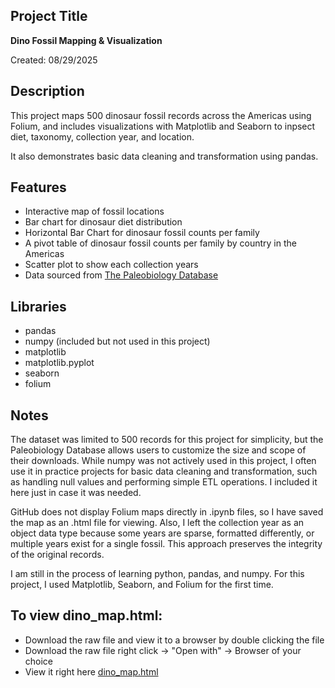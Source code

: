 ## Project Title
**Dino Fossil Mapping & Visualization**

Created: 08/29/2025

## Description
This project maps 500 dinosaur fossil records across the Americas using Folium, 
and includes visualizations with Matplotlib and Seaborn to inpsect diet, taxonomy, 
collection year, and location.

It also demonstrates basic data cleaning and transformation using pandas.

## Features
- Interactive map of fossil locations
- Bar chart for dinosaur diet distribution
- Horizontal Bar Chart for dinosaur fossil counts per family
- A pivot table of dinosaur fossil counts per family by country in the Americas
- Scatter plot to show each collection years
- Data sourced from [The Paleobiology Database](https://paleobiodb.org/#/)

## Libraries
- pandas
- numpy            (included but not used in this project)
- matplotlib
- matplotlib.pyplot
- seaborn
- folium
  
## Notes
The dataset was limited to 500 records for this project for simplicity, but the Paleobiology 
Database allows users to customize the size and scope of their downloads. While numpy was not 
actively used in this project, I often use it in practice projects for basic data cleaning and 
transformation, such as handling null values and performing simple ETL operations. 
I included it here just in case it was needed.

GitHub does not display Folium maps directly in .ipynb files, so I have saved the map as an .html file for viewing. 
Also, I left the collection year as an object data type because some years are sparse, formatted differently, 
or multiple years exist for a single fossil. This approach preserves the integrity of the original records.

I am still in the process of learning python, pandas, and numpy. For this project, I used Matplotlib, 
Seaborn, and Folium for the first time. 

## To view dino_map.html:
- Download the raw file and view it to a browser by double clicking the file
- Download the raw file right click -> "Open with" -> Browser of your choice
- View it right here [dino_map.html](https://gm22-rdrgz.github.io/dino-fossils-americas/dino_map.html)
